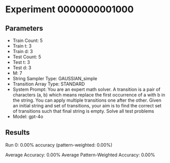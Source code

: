 # Experiment 0000000001000

## Parameters
- Train Count: 5
- Train t: 3
- Train d: 3
- Test Count: 5
- Test t: 3
- Test d: 3
- M: 7
- String Sampler Type: GAUSSIAN_simple
- Transition Array Type: STANDARD
- System Prompt: You are an expert math solver. A transition is a pair of characters (a, b) which means replace the first occurrence of a with b in the string. You can apply multiple transitions one after the other. Given an initial string and set of transitions, your aim is to find the correct set of transitions such that final string is empty. Solve all test problems
- Model: gpt-4o

## Results
Run 0: 0.00% accuracy (pattern-weighted: 0.00%)

Average Accuracy: 0.00%
Average Pattern-Weighted Accuracy: 0.00%